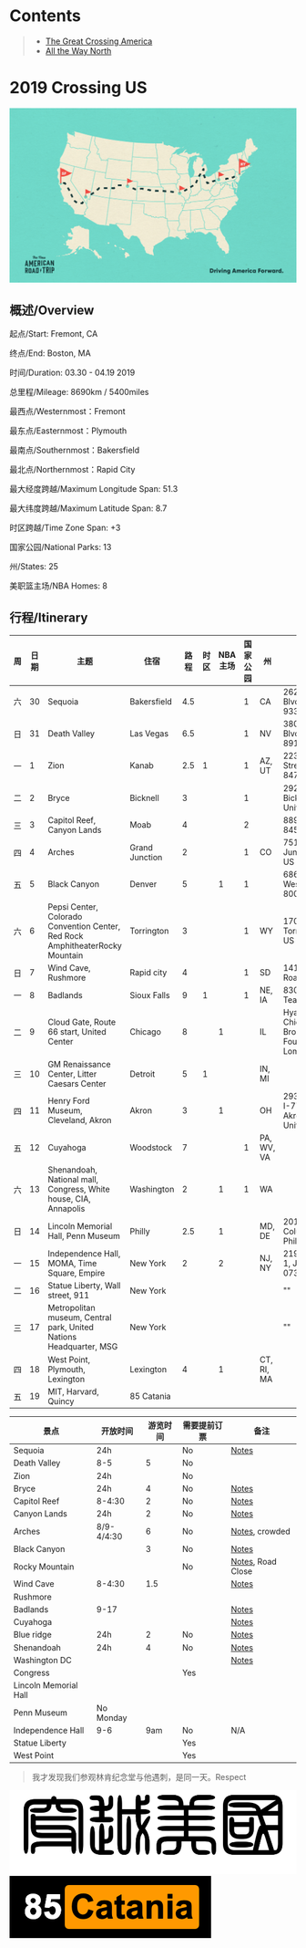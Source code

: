 # Contents

> - [The Great Crossing America](https://github.com/zylzjucn/2019CrossingUS/blob/master/CrossAmerica.md)
> - [All the Way North](https://github.com/zylzjucn/2019CrossingUS/blob/master/Seattle.md)


# 2019 Crossing US

![alt text](resources/NART_Podcast-03.png)

## 概述/Overview

起点/Start: Fremont, CA

终点/End: Boston, MA

时间/Duration: 03.30 - 04.19 2019

总里程/Mileage: 8690km / 5400miles

最西点/Westernmost：Fremont

最东点/Easternmost：Plymouth

最南点/Southernmost：Bakersfield

最北点/Northernmost：Rapid City

最大经度跨越/Maximum Longitude Span: 51.3

最大纬度跨越/Maximum Latitude Span: 8.7

时区跨越/Time Zone Span: +3

国家公园/National Parks: 13

州/States: 25

美职篮主场/NBA Homes: 8


## 行程/Itinerary

|周|日期|主题|住宿|路程|时区|NBA主场|国家公园|州|酒店|
|--|---|----|---|---|----|-------|------|--|---|
|六|30|Sequoia|Bakersfield|4.5|||1|CA|2620 Buck Owens Blvd, Bakersfield, CA 93308|
|日|31|Death Valley|Las Vegas|6.5|||1|NV|3801 S Las Vegas Blvd, Las Vegas, NV 89109|
|一|1|Zion|Kanab|2.5|1||1|AZ, UT|223 West Center Street Kanab, UT 84741 United States|
|二|2|Bryce|Bicknell|3|||1||292 West Main Street Bicknell, UT 84715 United States|
|三|3|Capitol Reef, Canyon Lands|Moab|4|||2||889 N Main St Moab 84532 UT US|
|四|4|Arches|Grand Junction|2|||1|CO|751 Horizon Dr Grand Junction 81506 CO US|
|五|5|Black Canyon|Denver|5||1|1||6865 W 103rd Ave, Westminster,CO 80021|
|六|6|Pepsi Center, Colorado Convention Center, Red Rock AmphitheaterRocky Mountain|Torrington|3|||1|WY|1700 E Valley Rd Torrington 82240 WY US|
|日|7|Wind Cave, Rushmore|Rapid city|4|||1|SD|1416 North Elk Vale Road, Rapid City|
|一|8|Badlands|Sioux Falls|9|1||1|NE, IA|830 Gateway Lane Tea, SD 57064|
|二|9|Cloud Gate, Route 66 start, United Center|Chicago|8||1||IL|Hyatt Place Chicago/Lombard/Oak Brook, 2340 S, Fountain Square Dr, Lombard, IL 60148|
|三|10|GM Renaissance Center, Litter Caesars Center|Detroit|5|1|||IN, MI|
|四|11|Henry Ford Museum, Cleveland, Akron|Akron|3||1||OH|2939 S Arlington Rd I-77 At Exit #120 Akron, OH 44312 United States|
|五|12|Cuyahoga|Woodstock|7|||1|PA, WV, VA|
|六|13|Shenandoah, National mall, Congress, White house, CIA, Annapolis|Washington|2||1|1|WA|
|日|14|Lincoln Memorial Hall, Penn Museum|Philly|2.5||1||MD, DE|201 S. Christopher Columbus Blvd Philadelphia|
|一|15|Independence Hall, MOMA, Time Square, Empire|New York|2||2||NJ, NY|219 Brunswick Street 1, Jersey City, NJ 07302, United States|
|二|16|Statue Liberty, Wall street, 911|New York ||||||""|
|三|17|Metropolitan museum, Central park, United Nations Headquarter, MSG|New York||||||""|
|四|18|West Point, Plymouth, Lexington|Lexington|4||1||CT, RI, MA||
|五|19|MIT, Harvard, Quincy|85 Catania|||||||


|景点|开放时间|游览时间|需要提前订票|备注|
|--|---|----|---|-|
|Sequoia|24h||No|[Notes](http://www.meilvtong.com/viewthread.php?tid=183)|
|Death Valley|8-5|5|No||
|Zion|24h||No||
|Bryce|24h|4|No|[Notes](http://www.meilvtong.com/viewthread.php?tid=49)|
|Capitol Reef|8-4:30|2|No|[Notes](http://www.meilvtong.com/viewthread.php?tid=192)|
|Canyon Lands|24h|2|No|[Notes](http://www.meilvtong.com/viewthread.php?tid=170)|
|Arches|8/9-4/4:30|6|No|[Notes](http://www.meilvtong.com/viewthread.php?tid=8), crowded|
|Black Canyon||3|No|[Notes](http://travel.sina.com/article/toutiao/2309404060995399098072)|
|Rocky Mountain|||No|[Notes](http://www.meilvtong.com/viewthread.php?tid=175), Road Close|
|Wind Cave|8-4:30|1.5||[Notes](http://www.meilvtong.com/viewthread.php?tid=197)|
|Rushmore|||||
|Badlands|9-17|||[Notes](http://www.meilvtong.com/viewthread.php?tid=186)|
|Cuyahoga||||[Notes](http://www.meilvtong.com/viewthread.php?tid=202)|
|Blue ridge|24h|2|No|[Notes](http://www.meilvtong.com/viewthread.php?tid=427)|
|Shenandoah|24h|4|No|[Notes](http://www.meilvtong.com/viewthread.php?tid=188)|
|Washington DC||||[Notes](http://www.meilvtong.com/viewthread.php?tid=38)|
|Congress|||Yes||
|Lincoln Memorial Hall|||||
|Penn Museum|No Monday||||
|Independence Hall|9-6|9am|No|N/A|
|Statue Liberty|||Yes||
|West Point|||Yes||


> 我才发现我们参观林肯纪念堂与他遇刺，是同一天。Respect


![alt text](resources/title.png)
![alt text](resources/logo.png)
